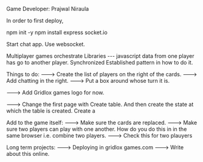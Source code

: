 Game Developer:
Prajwal Niraula


In order to first deploy,

npm init -y
npm install express socket.io

Start chat app. Use websocket.

Multiplayer games orchestrate
Libraries --- javascript 
data from one player has go to another player.
Synchronized 
Established pattern in how to do it.


Things to do:
---> Create the list of players on the right of the cards.
---> Add chatting in the right. 
---> Put a box around whose turn it is.

---> Add Gridlox games logo for now. 

---> Change the first page with Create table. And then create the state at which the table is created. Create a 

Add to the game itself:
---> Make sure the cards are replaced. 
---> Make sure two players can play with one another. How do you do this in in the same browser i.e. combine two players.
---> Check this for two plauyers


Long term projects:
---> Deploying in gridlox games.com
---> Write about this online.